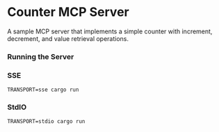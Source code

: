 # Counter MCP Server

A sample MCP server that implements a simple counter with increment, decrement, and value retrieval operations.

### Running the Server

### SSE

```shell
TRANSPORT=sse cargo run
```

### StdIO

```shell
TRANSPORT=stdio cargo run
```
